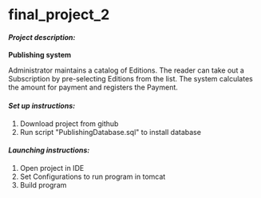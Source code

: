 # final_project_2
#### _Project description:_
**Publishing system**

Administrator maintains a catalog of Editions. The reader can 
take out a Subscription by pre-selecting Editions from the list.
The system calculates the amount for payment
 and registers the Payment.

#### _Set up instructions:_
1. Download project from github
2. Run script "PublishingDatabase.sql" to install database

#### _Launching instructions:_
1. Open project in IDE
2. Set Configurations to run program in tomcat
3. Build program